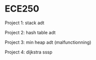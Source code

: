 # ECE250
Project 1: stack adt

Project 2: hash table adt

Project 3: min heap adt (malfunctionning)

Project 4: dijkstra sssp
